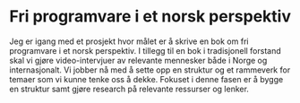 # Fri programvare i et norsk perspektiv
Jeg er igang med et prosjekt hvor målet er å skrive en bok om fri programvare i et norsk perspektiv. I tillegg til en bok i tradisjonell forstand skal vi gjøre video-intervjuer av relevante mennesker både i Norge og internasjonalt. Vi jobber nå med å sette opp en struktur og et rammeverk for temaer som vi kunne tenke oss å dekke. Fokuset i denne fasen er å bygge en struktur samt gjøre research på relevante ressurser og lenker. 
